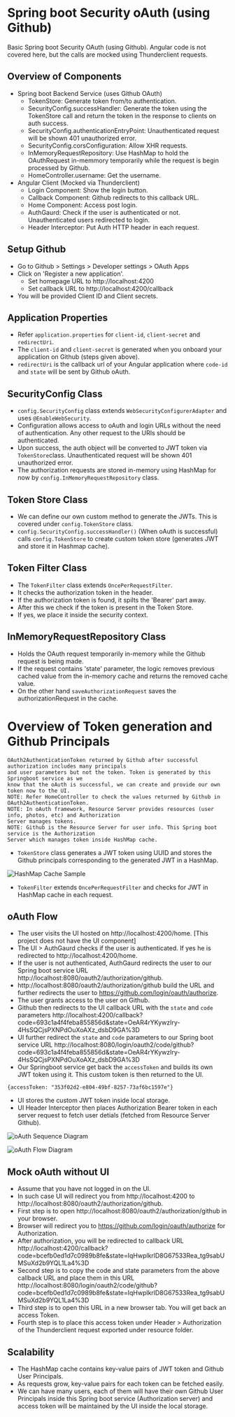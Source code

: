 # Spring boot Security oAuth (using Github)

Basic Spring boot Security OAuth (using Github). Angular code is not covered here, but the calls are mocked using Thunderclient requests.

## Overview of Components

- Spring boot Backend Service (uses Github OAuth)
  - TokenStore: Generate token from/to authentication.
  - SecurityConfig.successHandler: Generate the token using the TokenStore call and return the token in the response to clients on auth success.
  - SecurityConfig.authenticationEntryPoint: Unauthenticated request will be shown 401 unauthorized error.
  - SecurityConfig.corsConfiguration: Allow XHR requests.
  - InMemoryRequestRepository: Use HashMap to hold the OAuthRequest in-memmory temporarily while the request is begin processed by Github.
  - HomeController.username: Get the username.
- Angular Client (Mocked via Thunderclient)
  - Login Component: Show the login button.
  - Callback Component: Github redirects to this callback URL.
  - Home Component: Access post login.
  - AuthGaurd: Check if the user is authenticated or not. Unauthenticated users redirected to login.
  - Header Interceptor: Put Auth HTTP header in each request.

## Setup Github

- Go to Github > Settings > Developer settings > OAuth Apps
- Click on 'Register a new application'. 
  - Set homepage URL to http://localhost:4200
  - Set callback URL to http://localhost:4200/callback
- You will be provided Client ID and Client secrets.

## Application Properties

- Refer `application.properties` for `client-id`, `client-secret` and `redirectUri`. 
- The `client-id` and `client-secret` is generated when you onboard your application on Github (steps given above).
- `redirectUri` is the callback url of your Angular application where `code-id` and `state` will be sent by Github oAuth.

## SecurityConfig Class

- `config.SecurityConfig` class extends `WebSecurityConfigurerAdapter` and uses `@EnableWebSecurity`.
- Configuration allows access to oAuth and login URLs without the need of authentication. Any other request to the URIs should be authenticated.
- Upon success, the auth object will be converted to JWT token via `TokenStore`class. Unauthenticated request will be shown 401 unauthorized error.
- The authorization requests are stored in-memory using HashMap for now by `config.InMemoryRequestRepository` class.

## Token Store Class

- We can define our own custom method to generate the JWTs. This is covered under `config.TokenStore` class.
- `config.SecurityConfig.successHandler()` (When oAuth is successful) calls `config.TokenStore` to create custom token store (generates JWT and store it in Hashmap cache).

## Token Filter Class

- The `TokenFilter` class extends `OncePerRequestFilter`. 
- It checks the authorization token in the header. 
- If the authorization token is found, it spilts the 'Bearer' part away.
- After this we check if the token is present in the Token Store. 
- If yes, we place it inside the security context.

## InMemoryRequestRepository Class

- Holds the OAuth request temporarily in-memory while the Github request is being made.
- If the request contains 'state' parameter, the logic removes previous cached value from the in-memory cache and returns the removed cache value.
- On the other hand `saveAuthorizationRequest` saves the authorizationRequest in the cache.

# Overview of Token generation and Github Principals

```
OAuth2AuthenticationToken returned by Github after successful authorization includes many principals 
and user parameters but not the token. Token is generated by this Springboot service as we 
know that the oAuth is successful, we can create and provide our own token now to the UI.
NOTE: Refer HomeController to check the values returned by Github in OAuth2AuthenticationToken.
NOTE: In oAuth framework, Resource Server provides resources (user info, photos, etc) and Authorization 
Server manages tokens.
NOTE: Github is the Resource Server for user info. This Spring boot service is the Authorization 
Server which manages token inside HashMap cache.
```

- `TokenStore` class generates a JWT token using UUID and stores the Github principals corresponding to the generated JWT in a HashMap.

![HashMap Cache Sample](/src/main/resources/images/hashmap-jwt-cache.png "HashMap Cache Sample")

- `TokenFilter` extends `OncePerRequestFilter` and checks for JWT in HashMap cache in each request. 

## oAuth Flow

- The user visits the UI hosted on http://localhost:4200/home. [This project does not have the UI component]
- The UI > AuthGaurd checks if the user is authenticated. If yes he is redirected to http://localhost:4200/home.
- If the user is not authenticated, AuthGaurd redirects the user to our Spring boot service URL http://localhost:8080/oauth2/authorization/github.
- http://localhost:8080/oauth2/authorization/github build the URL and further redirects the user to https://github.com/login/oauth/authorize.
- The user grants access to the user on Github.
- Github then redirects to the UI callback URL with the `state` and `code` parameters http://localhost:4200/callback?code=693c1a4f4feba855856d&state=OeAR4rYKywzIry-4HsSQCjsPXNPdOuXoAXz_dsbD9GA%3D
- UI further redirect the `state` and `code` parameters to our Spring boot service URL http://localhost:8080/login/oauth2/code/github?code=693c1a4f4feba855856d&state=OeAR4rYKywzIry-4HsSQCjsPXNPdOuXoAXz_dsbD9GA%3D
- Our Springboot service get back the `accessToken` and builds its own JWT token using it. This custom token is then returned to the UI.
  
```
{accessToken: "353f02d2-e804-49bf-8257-73af6bc1597e"}
```

- UI stores the custom JWT token inside local storage. 
- UI Header Interceptor then places Authorization Bearer token in each server request to fetch user detials (fetched from Resource Server Github).

![oAuth Sequence Diagram](/src/main/resources/images/oauth-sequence-diagram.png "oAuth Sequence Diagram")

![oAuth Flow Diagram](/src/main/resources/images/oauth-flow-diagram.png "oAuth Flow Diagram")

## Mock oAuth without UI

- Assume that you have not logged in on the UI. 
- In such case UI will redirect you from http://localhost:4200 to http://localhost:8080/oauth2/authorization/github.
- First step is to open http://localhost:8080/oauth2/authorization/github in your browser.
- Browser will redirect you to https://github.com/login/oauth/authorize for Authorization.
- After authorization, you will be redirected to callback URL http://localhost:4200/callback?code=bcefb0ed1d7c0989b8fe&state=IqHwplkrlD8G67533Rea_tg9sabUMSuXd2b9YQL1La4%3D
- Second step is to copy the code and state parameters from the above callback URL and place them in this URL http://localhost:8080/login/oauth2/code/github?code=bcefb0ed1d7c0989b8fe&state=IqHwplkrlD8G67533Rea_tg9sabUMSuXd2b9YQL1La4%3D
- Third step is to open this URL in a new browser tab. You will get back an access Token.
- Fourth step is to place this access token under Header > Authorization of the Thunderclient request exported under resource folder.

## Scalability

- The HashMap cache contains key-value pairs of JWT token and Github User Principals. 
- As requests grow, key-value pairs for each token can be fetched easily.
- We can have many users, each of them will have their own Github User Principals inside this Spring boot service (Authorization server) and access token will be maintained by the UI inside the local storage.
